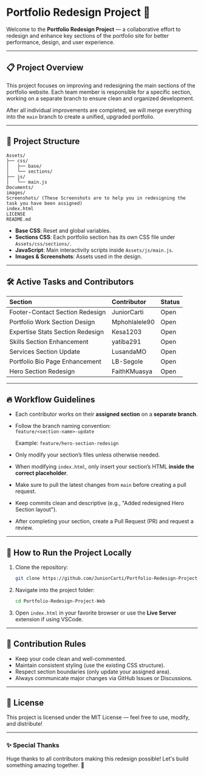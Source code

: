 # Portfolio Redesign Project 🚀

Welcome to the **Portfolio Redesign Project** — a collaborative effort to redesign and enhance key sections of the portfolio site for better performance, design, and user experience.

---

## 📋 Project Overview

This project focuses on improving and redesigning the main sections of the portfolio website. Each team member is responsible for a specific section, working on a separate branch to ensure clean and organized development.

After all individual improvements are completed, we will merge everything into the `main` branch to create a unified, upgraded portfolio.

---

## 📁 Project Structure

```
Assets/
├── css/
│   ├── base/
│   └── sections/
├── js/
│   └── main.js
Documents/
images/
Screenshots/ (These Screenshots are to help you in redesigning the task you have been assigned)
index.html
LICENSE
README.md
```

- **Base CSS**: Reset and global variables.
- **Sections CSS**: Each portfolio section has its own CSS file under `Assets/css/sections/`.
- **JavaScript**: Main interactivity scripts inside `Assets/js/main.js`.
- **Images & Screenshots**: Assets used in the design.

---

## 🛠 Active Tasks and Contributors

| Section | Contributor | Status |
|:--------|:------------|:-------|
| Footer-Contact Section Redesign | JuniorCarti | Open |
| Portfolio Work Section Design | Mphohlalele90 | Open |
| Expertise Stats Section Redesign | Kesa1203| Open |
| Skills Section Enhancement | yatiba291 | Open |
| Services Section Update | LusandaMO | Open |
| Portfolio Bio Page Enhancement | LB-Segole | Open |
| Hero Section Redesign | FaithKMuasya | Open |

---

## 🔥 Workflow Guidelines

- Each contributor works on their **assigned section** on a **separate branch**.
- Follow the branch naming convention:  
  `feature/<section-name>-update`
  
  Example: `feature/hero-section-redesign`
- Only modify your section’s files unless otherwise needed.
- When modifying `index.html`, only insert your section’s HTML **inside the correct placeholder**.
- Make sure to pull the latest changes from `main` before creating a pull request.
- Keep commits clean and descriptive (e.g., "Added redesigned Hero Section layout").
- After completing your section, create a Pull Request (PR) and request a review.

---

## 🚀 How to Run the Project Locally

1. Clone the repository:
   ```bash
   git clone https://github.com/JuniorCarti/Portfolio-Redesign-Project-Web.git
   ```

2. Navigate into the project folder:
   ```bash
   cd Portfolio-Redesign-Project-Web
   ```

3. Open `index.html` in your favorite browser or use the **Live Server** extension if using VSCode.

---

## 🤝 Contribution Rules

- Keep your code clean and well-commented.
- Maintain consistent styling (use the existing CSS structure).
- Respect section boundaries (only update your assigned area).
- Always communicate major changes via GitHub Issues or Discussions.

---

## 📜 License

This project is licensed under the MIT License — feel free to use, modify, and distribute!

---

### ✨ Special Thanks

Huge thanks to all contributors making this redesign possible! Let's build something amazing together. 🌟

